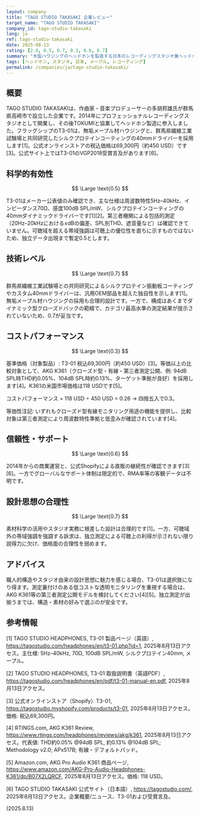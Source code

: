 ```yaml
---
layout: company
title: "TAGO STUDIO TAKASAKI 企業レビュー"
target_name: "TAGO STUDIO TAKASAKI"
company_id: tago-studio-takasaki
lang: ja
ref: tago-studio-takasaki
date: 2025-08-13
rating: [2.8, 0.5, 0.7, 0.3, 0.6, 0.7]
summary: "木製ハウジングのヘッドホンを製造する日本のレコーディングスタジオ兼ヘッドホンメーカー。第三者測定は限定的で、フラッグシップT3-01はシルクプロテインコーティング40mmドライバー採用・税込69,300円（約450 USD）です。"
tags: [ヘッドホン, スタジオ, 日本, メープル, レコーディング]
permalink: /companies/ja/tago-studio-takasaki/
---
```


## 概要

TAGO STUDIO TAKASAKIは、作曲家・音楽プロデューサーの多胡邦雄氏が群馬県高崎市で設立した企業です。2014年にプロフェッショナルレコーディングスタジオとして開業し、その後TOKUMIと協業してヘッドホン製造に参入しました。フラッグシップのT3-01は、無垢メープル材ハウジングと、群馬県繊維工業試験場と共同研究したシルクプロテインコーティングの40mmドライバーを採用します[1]。公式オンラインストアの税込価格は69,300円（約450 USD）です[3]。公式サイト上ではT3-01のVGP2018受賞言及があります[6]。

## 科学的有効性

$$ \Large \text{0.5} $$

T3-01はメーカー公表値のみ確認でき、主な仕様は周波数特性5Hz–40kHz、インピーダンス70Ω、感度100dB SPL/mW、シルクプロテインコーティングの40mmダイナミックドライバーです[1][2]。第三者機関による包括的測定（20Hz–20kHzにおける±dBの偏差、SPL別THD、遮音量など）は確認できていません。可聴域を超える帯域強調は可聴上の優位性を直ちに示すものではないため、独立データ出現まで暫定0.5とします。

## 技術レベル

$$ \Large \text{0.7} $$

群馬県繊維工業試験場との共同研究によるシルクプロテイン振動板コーティングやカスタム40mmドライバーは、汎用OEM部品を超えた独自性を示します[1]。無垢メープル材ハウジングの採用も合理的設計です。一方で、構成はあくまでダイナミック型クローズドバックの範疇で、カテゴリ最高水準の測定結果が提示されていないため、0.7が妥当です。

## コストパフォーマンス

$$ \Large \text{0.3} $$

基準価格（対象製品）: T3-01 税込69,300円（約450 USD）[3]。等価以上の比較対象として、AKG K361（クローズド型・有線・第三者測定公開、例: 94dB SPL時THD約0.05%、104dB SPL時約0.13%、ターゲット準拠が良好）を採用します[4]。K361の米国市場価格は118 USDです[5]。

コストパフォーマンス = 118 USD ÷ 450 USD = 0.26 → 四捨五入で0.3。

等価性注記: いずれもクローズド型有線モニタリング用途の機能を提供し、比較対象は第三者測定により周波数特性準拠と低歪みが確認されています[4]。

## 信頼性・サポート

$$ \Large \text{0.6} $$

2014年からの商業運営と、公式Shopifyによる直販の継続性が確認できます[3][6]。一方でグローバルなサポート体制は限定的で、RMA率等の客観データは不明です。

## 設計思想の合理性

$$ \Large \text{0.7} $$

素材科学の活用やスタジオ実務に根差した設計は合理的です[1]。一方、可聴域外の帯域強調を強調する訴求は、独立測定による可聴上の利得が示されない限り説得力に欠け、価格面の合理性を弱めます。

## アドバイス

職人的構造やスタジオ由来の設計思想に魅力を感じる場合、T3-01は選択肢になり得ます。測定裏付けのある低コストな透明モニタリングを重視する場合は、AKG K361等の第三者測定公開モデルを検討してください[4][5]。独立測定が出揃うまでは、構造・素材の好みで選ぶのが安全です。

## 参考情報

[1] TAGO STUDIO HEADPHONES, T3-01 製品ページ（英語）, https://tagostudio.com/headphones/en/t3-01.php?id=1, 2025年8月13日アクセス。主仕様: 5Hz–40kHz, 70Ω, 100dB SPL/mW, シルクプロテイン40mm, メープル。

[2] TAGO STUDIO HEADPHONES, T3-01 取扱説明書（英語PDF）, https://tagostudio.com/headphones/en/pdf/t3-01-manual-en.pdf, 2025年8月13日アクセス。

[3] 公式オンラインストア（Shopify）T3-01, https://tagostudio.myshopify.com/products/t3-01, 2025年8月13日アクセス。価格: 税込69,300円。

[4] RTINGS.com, AKG K361 Review, https://www.rtings.com/headphones/reviews/akg/k361, 2025年8月13日アクセス。代表値: THD約0.05% @94dB SPL, 約0.13% @104dB SPL; Methodology v2.0; APx517B; 有線・デフォルトパッド。

[5] Amazon.com, AKG Pro Audio K361 商品ページ, https://www.amazon.com/AKG-Pro-Audio-Headphones-K361/dp/B07X2LQRCF, 2025年8月13日アクセス。価格: 118 USD。

[6] TAGO STUDIO TAKASAKI 公式サイト（日本語）, https://tagostudio.com/, 2025年8月13日アクセス。企業概要/ニュース、T3-01および受賞言及。

(2025.8.13)